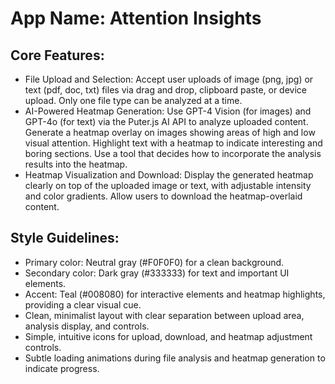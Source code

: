 # **App Name**: Attention Insights

## Core Features:

- File Upload and Selection: Accept user uploads of image (png, jpg) or text (pdf, doc, txt) files via drag and drop, clipboard paste, or device upload. Only one file type can be analyzed at a time.
- AI-Powered Heatmap Generation: Use GPT-4 Vision (for images) and GPT-4o (for text) via the Puter.js AI API to analyze uploaded content. Generate a heatmap overlay on images showing areas of high and low visual attention. Highlight text with a heatmap to indicate interesting and boring sections. Use a tool that decides how to incorporate the analysis results into the heatmap.
- Heatmap Visualization and Download: Display the generated heatmap clearly on top of the uploaded image or text, with adjustable intensity and color gradients. Allow users to download the heatmap-overlaid content.

## Style Guidelines:

- Primary color: Neutral gray (#F0F0F0) for a clean background.
- Secondary color: Dark gray (#333333) for text and important UI elements.
- Accent: Teal (#008080) for interactive elements and heatmap highlights, providing a clear visual cue.
- Clean, minimalist layout with clear separation between upload area, analysis display, and controls.
- Simple, intuitive icons for upload, download, and heatmap adjustment controls.
- Subtle loading animations during file analysis and heatmap generation to indicate progress.